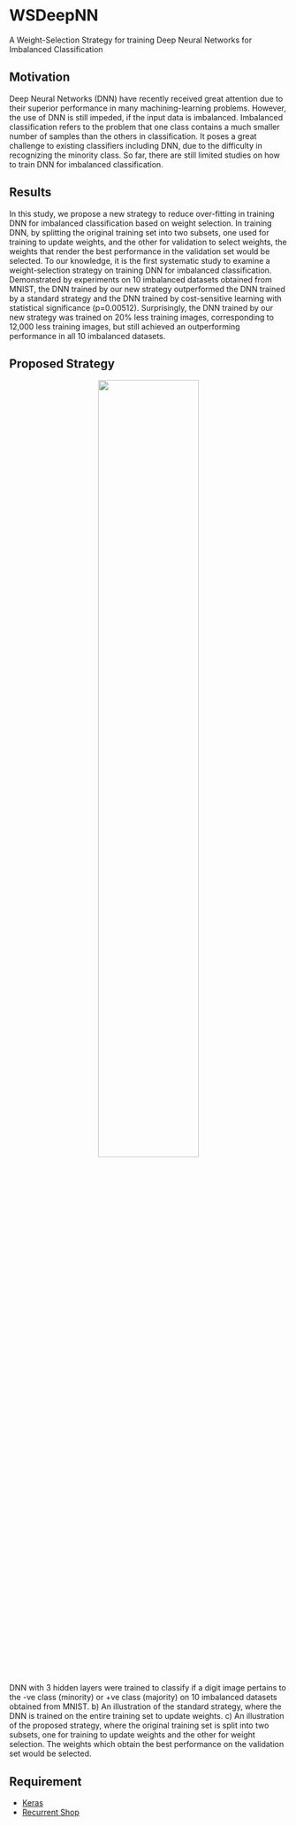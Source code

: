 # WSDeepNN
A Weight-Selection Strategy for training Deep Neural Networks for Imbalanced Classification

## Motivation
Deep Neural Networks (DNN) have recently received great attention due to their superior performance in many machining-learning problems. However, the use of DNN is still impeded, if the input data is imbalanced. Imbalanced classification refers to the problem that one class contains a much smaller number of samples than the others in classification. It poses a great challenge to existing classifiers including DNN, due to the difficulty in recognizing the minority class. So far, there are still limited studies on how to train DNN for imbalanced classification. 

## Results
In this study, we propose a new strategy to reduce over-fitting in training DNN for imbalanced classification based on weight selection. In training DNN, by splitting the original training set into two subsets, one used for training to update weights, and the other for validation to select weights, the weights that render the best performance in the validation set would be selected. To our knowledge, it is the first systematic study to examine a weight-selection strategy on training DNN for imbalanced classification. Demonstrated by experiments on 10 imbalanced datasets obtained from MNIST, the DNN trained by our new strategy outperformed the DNN trained by a standard strategy and the DNN trained by cost-sensitive learning with statistical significance (p=0.00512). Surprisingly, the DNN trained by our new strategy was trained on 20% less training images, corresponding to 12,000 less training images, but still achieved an outperforming performance in all 10 imbalanced datasets.

## Proposed Strategy
<p align="center"><img width=60% src="https://github.com/antoniosehk/WSDeepNN/blob/master/content/overview.png"></p>
DNN with 3 hidden layers were trained to classify if a digit image pertains to the -ve class (minority) or +ve class (majority) on 10 imbalanced datasets obtained from MNIST. b) An illustration of the standard strategy, where the DNN is trained on the entire training set to update weights. c) An illustration of the proposed strategy, where the original training set is split into two subsets, one for training to update weights and the other for weight selection. The weights which obtain the best performance on the validation set would be selected.

## Requirement
* [Keras](https://keras.io)
* [Recurrent Shop](https://www.github.com/farizrahman4u/recurrentshop)
